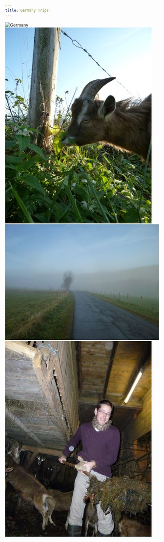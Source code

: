 ```yaml
---
title: Germany Trips
---
```


![Germany](assets/img/travel/proj-4/img1.jpg)
![Germany](assets/img/travel/proj-4/img2.jpg)
![Germany](assets/img/travel/proj-4/img3.jpg)
![Germany](assets/img/travel/proj-4/img4.jpg)

